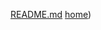 [README.md](https://github.com/user-attachments/files/19535514/README.md)
[home](https://idl3o.github.io/gh-pages))
